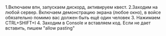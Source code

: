 1.Включаем впн, запускаем дискорд, активируем квест.
2.Заходим на любой сервер. Включаем демонстрацию экрана (любое окно), в войсе обязательно помимо вас должен быть ещё один человек
3. Нажимаем CTRL+SHIFT+I
4. Заходим в Console и вставляем код. Если не дает вставить, пишем "allow pasting"
